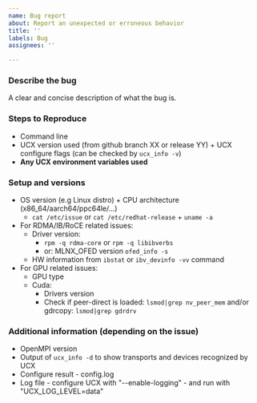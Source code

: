 ```yaml
---
name: Bug report
about: Report an unexpected or erroneous behavior
title: ''
labels: Bug
assignees: ''

---
```


### Describe the bug
A clear and concise description of what the bug is.

### Steps to Reproduce
- Command line
- UCX version used (from github branch XX or release YY) + UCX configure flags (can be checked by `ucx_info -v`)
- **Any UCX environment variables used**

### Setup and versions
- OS version (e.g Linux distro) + CPU architecture (x86_64/aarch64/ppc64le/...)
   - `cat /etc/issue` or `cat /etc/redhat-release` + `uname -a`
- For RDMA/IB/RoCE related issues:
    - Driver version:
        - `rpm -q rdma-core` or `rpm -q libibverbs`
        - or: MLNX_OFED version `ofed_info -s`
   - HW information from `ibstat` or `ibv_devinfo -vv` command
- For GPU related issues:
  - GPU type
  - Cuda: 
      - Drivers version
      - Check if peer-direct is loaded: `lsmod|grep nv_peer_mem` and/or gdrcopy: `lsmod|grep gdrdrv`

### Additional information (depending on the issue)
- OpenMPI version
- Output of `ucx_info -d` to show transports and devices recognized by UCX
- Configure result - config.log
- Log file - configure UCX with "--enable-logging" - and run with "UCX_LOG_LEVEL=data"
